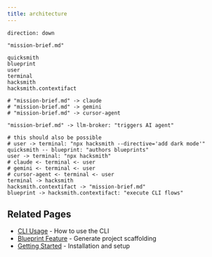 ```yaml
---
title: architecture
---
```


```d2
direction: down

"mission-brief.md"

quicksmith
blueprint
user
terminal
hacksmith
hacksmith.contextifact

# "mission-brief.md" -> claude
# "mission-brief.md" -> gemini
# "mission-brief.md" -> cursor-agent

"mission-brief.md" -> llm-broker: "triggers AI agent"

# this should also be possible
# user -> terminal: "npx hacksmith --directive='add dark mode'"
quicksmith -- blueprint: "authors blueprints"
user -> terminal: "npx hacksmith"
# claude <- terminal <- user
# gemini <- terminal <- user
# cursor-agent <- terminal <- user
terminal -> hacksmith
hacksmith.contextifact -> "mission-brief.md"
blueprint -> hacksmith.contextifact: "execute CLI flows"
```

## Related Pages

- [CLI Usage](/cli/usage/) - How to use the CLI
- [Blueprint Feature](/cli/blueprint/) - Generate project scaffolding
- [Getting Started](/get-started/) - Installation and setup
